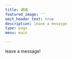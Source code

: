 ```yaml
---
title: 連絡
featured_image: ''
omit_header_text: true
description: leave a mesasge
type: page
menu: main

---
```


leave a message!